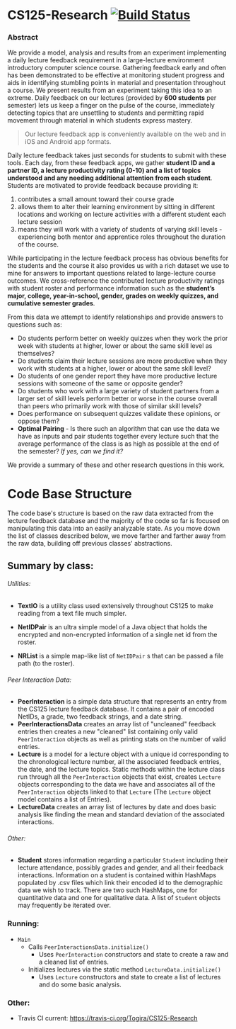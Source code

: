 # CS125-Research [![Build Status](https://travis-ci.org/Togira/CS125-Research.svg?branch=develop)](https://travis-ci.org/Togira/CS125-Research)

### Abstract
We provide a model, analysis and results from an experiment implementing a daily lecture feedback requirement in a large-lecture environment introductory computer science course. Gathering feedback early and often has been demonstrated to be effective at monitoring student progress and aids in identifying stumbling points in material and presentation throughout a course. We present results from an experiment taking this idea to an extreme. Daily feedback on our lectures (provided by **600 students** per semester) lets us keep a finger on the pulse of the course, immediately detecting topics that are unsettling to students and permitting rapid movement through material in which students express mastery.

> Our lecture feedback app is conveniently available on the web and in iOS and Android app formats.

Daily lecture feedback takes just seconds for students to submit with these tools. Each day, from these feedback apps, we gather **student ID and a partner ID, a lecture productivity rating (0-10) and a list of topics understood and any needing additional attention from each student**. Students are motivated to provide feedback because providing it: 

1. contributes a small amount toward their course grade
2. allows them to alter their learning environment by sitting in different locations and working on lecture activities with a different student each lecture session
3. means they will work with a variety of students of varying skill levels - experiencing both mentor and apprentice roles throughout the duration of the course.
	
While participating in the lecture feedback process has obvious benefits for the students and the course it also provides us with a rich dataset we use to mine for answers to important questions related to large-lecture course outcomes. We cross-reference the contributed lecture productivity ratings with student roster and performance information such as the **student’s major, college, year-in-school, gender, grades on weekly quizzes, and cumulative semester grades**.

From this data we attempt to identify relationships and provide answers to questions such as:

* Do students perform better on weekly quizzes when they work the prior week with students at higher, lower or about the same skill level as themselves?
* Do students claim their lecture sessions are more productive when they work with students at a higher, lower or about the same skill level?
* Do students of one gender report they have more productive lecture sessions with someone of the same or opposite gender?
* Do students who work with a large variety of student partners from a larger set of skill levels perform better or worse in the course overall than peers who primarily work with those of similar skill levels?
* Does performance on subsequent quizzes validate these opinions, or oppose them?
* **Optimal Pairing** - Is there such an algorithm that can use the data we have as inputs and pair students together every lecture such that the average performance of the class is as high as possible at the end of the semester? _If yes, can we find it?_

We provide a summary of these and other research questions in this work.


# Code Base Structure
The code base's structure is based on the raw data extracted from the lecture feedback database and the majority of the code so far is focused on manipulating this data into an easily analyzable state.  As you move down the list of classes described below, we move farther and farther away from the raw data, building off previous classes' abstractions.

## Summary by class:
###### Utilities:
* **TextIO** is a utility class used extensively throughout CS125 to make reading from a text file much simpler.

* **NetIDPair** is an ultra simple model of a Java object that holds the encrypted and non-encrypted information of a single net id from the roster.
* **NRList** is a simple map-like list of `NetIDPair` s that can be passed a file path (to the roster).

###### Peer Interaction Data:
* **PeerInteraction** is a simple data structure that represents an entry from the CS125 lecture feedback database. It contains a pair of encoded NetIDs, a grade, two feedback strings, and a date string.
* **PeerInteractionsData** creates an array list of "uncleaned" feedback entries then creates a new "cleaned" list containing only valid `PeerInteraction` objects as well as printing stats on the number of valid entries.
* **Lecture** is a model for a lecture object with a unique id corresponding to the chronological lecture number, all the associated feedback entries, the date, and the lecture topics.  Static methods within the lecture class run through all the `PeerInteraction` objects that exist, creates `Lecture` objects corresponding to the data we have and associates all of the `PeerInteraction` objects linked to that `Lecture` (The `Lecture` object model contains a list of Entries).
* **LectureData** creates an array list of lectures by date and does basic analysis like finding the mean and standard deviation of the associated interactions.

###### Other:
* **Student** stores information regarding a particular `Student` including their lecture attendance, possibly grades and gender, and all their feedback interactions. Information on a student is contained within HashMaps populated by .csv files which link their encoded id to the demographic data we wish to track. There are two such HashMaps, one for quantitative data and one for qualitative data. A list of `Student` objects may frequently be iterated over.



### Running:
* `Main`
	* Calls `PeerInteractionsData.initialize()`
		* Uses `PeerInteraction` constructors and state to create a raw and a cleaned list of entries.
	* Initializes lectures via the static method `LectureData.initialize()`
	 	* Uses `Lecture` constructors and state to create a list of lectures and do some basic analysis.

	
### Other:
* Travis CI current: https://travis-ci.org/Togira/CS125-Research
